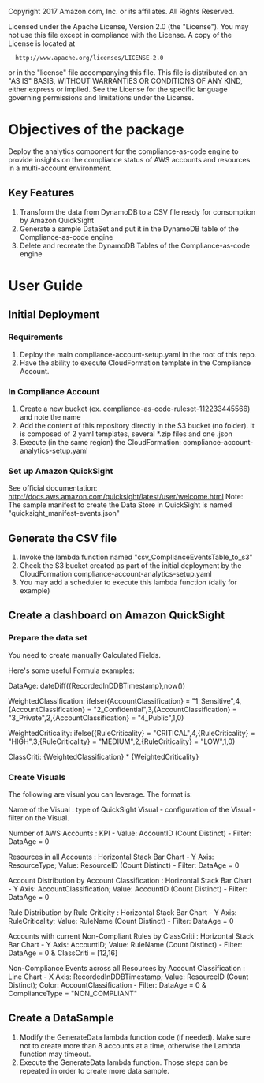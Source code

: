   Copyright 2017 Amazon.com, Inc. or its affiliates. All Rights Reserved.
  
  Licensed under the Apache License, Version 2.0 (the "License").
  You may not use this file except in compliance with the License.
  A copy of the License is located at
  
      http://www.apache.org/licenses/LICENSE-2.0
  
  or in the "license" file accompanying this file. This file is distributed 
  on an "AS IS" BASIS, WITHOUT WARRANTIES OR CONDITIONS OF ANY KIND, either 
  express or implied. See the License for the specific language governing 
  permissions and limitations under the License.

# Objectives of the package
Deploy the analytics component for the compliance-as-code engine to provide insights on the compliance status of AWS accounts and resources in a multi-account environment. 

## Key Features
1. Transform the data from DynamoDB to a CSV file ready for consomption by Amazon QuickSight
2. Generate a sample DataSet and put it in the DynamoDB table of the Compliance-as-code engine
3. Delete and recreate the DynamoDB Tables of the Compliance-as-code engine

# User Guide

## Initial Deployment

### Requirements
1. Deploy the main compliance-account-setup.yaml in the root of this repo.
2. Have the ability to execute CloudFormation template in the Compliance Account.

### In Compliance Account
1. Create a new bucket (ex. compliance-as-code-ruleset-112233445566) and note the name
2. Add the content of this repository directly in the S3 bucket (no folder). It is composed of 2 yaml templates, several *.zip files and one .json
3. Execute (in the same region) the CloudFormation: compliance-account-analytics-setup.yaml

### Set up Amazon QuickSight
See official documentation: http://docs.aws.amazon.com/quicksight/latest/user/welcome.html
Note: The sample manifest to create the Data Store in QuickSight is named "quicksight_manifest-events.json"

## Generate the CSV file
1. Invoke the lambda function named "csv_ComplianceEventsTable_to_s3"
2. Check the S3 bucket created as part of the initial deployment by the CloudFormation compliance-account-analytics-setup.yaml
3. You may add a scheduler to execute this lambda function (daily for example)

## Create a dashboard on Amazon QuickSight
### Prepare the data set
You need to create manually Calculated Fields.

Here's some useful Formula examples:

DataAge: dateDiff({RecordedInDDBTimestamp},now())

WeightedClassification: ifelse({AccountClassification} = "1_Sensitive",4,{AccountClassification} = "2_Confidential",3,{AccountClassification} = "3_Private",2,{AccountClassification} = "4_Public",1,0)

WeightedCriticality: ifelse({RuleCriticality} = "CRITICAL",4,{RuleCriticality} = "HIGH",3,{RuleCriticality} = "MEDIUM",2,{RuleCriticality} = "LOW",1,0)

ClassCriti: {WeightedClassification} * {WeightedCriticality}

### Create Visuals
The following are visual you can leverage. The format is:

Name of the Visual : type of QuickSight Visual - configuration of the Visual - filter on the Visual.

Number of AWS Accounts : KPI - Value: AccountID (Count Distinct) - Filter: DataAge = 0

Resources in all Accounts : Horizontal Stack Bar Chart - Y Axis: ResourceType; Value: ResourceID (Count Distinct) - Filter: DataAge = 0

Account Distribution by Account Classification : Horizontal Stack Bar Chart - Y Axis: AccountClassification; Value: AccountID (Count Distinct) - Filter: DataAge = 0

Rule Distribution by Rule Criticity : Horizontal Stack Bar Chart - Y Axis: RuleCriticality; Value: RuleName (Count Distinct) - Filter: DataAge = 0

Accounts with current Non-Compliant Rules by ClassCriti : Horizontal Stack Bar Chart - Y Axis: AccountID; Value: RuleName (Count Distinct) - Filter: DataAge = 0 & ClassCriti = [12,16]

Non-Compliance Events across all Resources by Account Classification : Line Chart - X Axis: RecordedInDDBTimestamp; Value: ResourceID (Count Distinct); Color: AccountClassification - Filter: DataAge = 0 & ComplianceType = "NON_COMPLIANT"

## Create a DataSample
1. Modify the GenerateData lambda function code (if needed). Make sure not to create more than 8 accounts at a time, otherwise the Lambda function may timeout.
2. Execute the GenerateData lambda function.
Those steps can be repeated in order to create more data sample.

